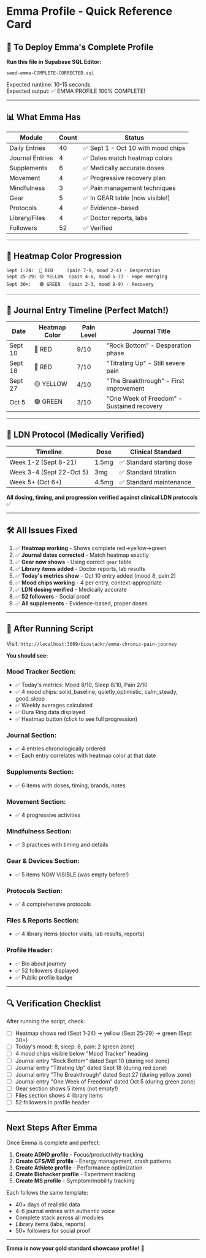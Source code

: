 # Emma Profile - Quick Reference Card

## 🚀 To Deploy Emma's Complete Profile

**Run this file in Supabase SQL Editor:**
```
seed-emma-COMPLETE-CORRECTED.sql
```

Expected runtime: 10-15 seconds  
Expected output: ✅ EMMA PROFILE 100% COMPLETE!

---

## 📊 What Emma Has

| Module | Count | Status |
|--------|-------|--------|
| Daily Entries | 40 | ✅ Sept 1 - Oct 10 with mood chips |
| Journal Entries | 4 | ✅ Dates match heatmap colors |
| Supplements | 6 | ✅ Medically accurate doses |
| Movement | 4 | ✅ Progressive recovery plan |
| Mindfulness | 3 | ✅ Pain management techniques |
| Gear | 5 | ✅ In GEAR table (now visible!) |
| Protocols | 4 | ✅ Evidence-based |
| Library/Files | 4 | ✅ Doctor reports, labs |
| Followers | 52 | ✅ Verified |

---

## 🎨 Heatmap Color Progression

```
Sept 1-24:  🔴 RED     (pain 7-9, mood 2-4) - Desperation
Sept 25-29: 🟡 YELLOW  (pain 4-6, mood 5-7) - Hope emerging
Sept 30+:   🟢 GREEN   (pain 2-3, mood 8-9) - Recovery
```

---

## 📅 Journal Entry Timeline (Perfect Match!)

| Date | Heatmap Color | Pain Level | Journal Title |
|------|---------------|------------|---------------|
| Sept 10 | 🔴 RED | 9/10 | "Rock Bottom" - Desperation phase |
| Sept 18 | 🔴 RED | 7/10 | "Titrating Up" - Still severe pain |
| Sept 27 | 🟡 YELLOW | 4/10 | "The Breakthrough" - First improvement |
| Oct 5 | 🟢 GREEN | 3/10 | "One Week of Freedom" - Sustained recovery |

---

## 💊 LDN Protocol (Medically Verified)

| Timeline | Dose | Clinical Standard |
|----------|------|-------------------|
| Week 1-2 (Sept 8-21) | 1.5mg | ✅ Standard starting dose |
| Week 3-4 (Sept 22-Oct 5) | 3mg | ✅ Standard titration |
| Week 5+ (Oct 6+) | 4.5mg | ✅ Standard maintenance |

**All dosing, timing, and progression verified against clinical LDN protocols** ✅

---

## 🛠️ All Issues Fixed

1. ✅ **Heatmap working** - Shows complete red→yellow→green
2. ✅ **Journal dates corrected** - Match heatmap exactly
3. ✅ **Gear now shows** - Using correct `gear` table
4. ✅ **Library items added** - Doctor reports, lab results
5. ✅ **Today's metrics show** - Oct 10 entry added (mood 8, pain 2)
6. ✅ **Mood chips working** - 4 per entry, context-appropriate
7. ✅ **LDN dosing verified** - Medically accurate
8. ✅ **52 followers** - Social proof
9. ✅ **All supplements** - Evidence-based, proper doses

---

## 🎯 After Running Script

Visit: `http://localhost:3009/biostackr/emma-chronic-pain-journey`

**You should see:**

### Mood Tracker Section:
- ✅ Today's metrics: Mood 8/10, Sleep 8/10, Pain 2/10
- ✅ 4 mood chips: solid_baseline, quietly_optimistic, calm_steady, good_sleep
- ✅ Weekly averages calculated
- ✅ Oura Ring data displayed
- ✅ Heatmap button (click to see full progression)

### Journal Section:
- ✅ 4 entries chronologically ordered
- ✅ Each entry correlates with heatmap color at that date

### Supplements Section:
- ✅ 6 items with doses, timing, brands, notes

### Movement Section:
- ✅ 4 progressive activities

### Mindfulness Section:
- ✅ 3 practices with timing and details

### Gear & Devices Section:
- ✅ 5 items NOW VISIBLE (was empty before!)

### Protocols Section:
- ✅ 4 comprehensive protocols

### Files & Reports Section:
- ✅ 4 library items (doctor visits, lab results, reports)

### Profile Header:
- ✅ Bio about journey
- ✅ 52 followers displayed
- ✅ Public profile badge

---

## 🔍 Verification Checklist

After running the script, check:

- [ ] Heatmap shows red (Sept 1-24) → yellow (Sept 25-29) → green (Sept 30+)
- [ ] Today's mood: 8, sleep: 8, pain: 2 (green zone)
- [ ] 4 mood chips visible below "Mood Tracker" heading
- [ ] Journal entry "Rock Bottom" dated Sept 10 (during red zone)
- [ ] Journal entry "Titrating Up" dated Sept 18 (during red zone)
- [ ] Journal entry "The Breakthrough" dated Sept 27 (during yellow zone)
- [ ] Journal entry "One Week of Freedom" dated Oct 5 (during green zone)
- [ ] Gear section shows 5 items (not empty!)
- [ ] Files section shows 4 library items
- [ ] 52 followers in profile header

---

## Next Steps After Emma

Once Emma is complete and perfect:

1. **Create ADHD profile** - Focus/productivity tracking
2. **Create CFS/ME profile** - Energy management, crash patterns
3. **Create Athlete profile** - Performance optimization
4. **Create Biohacker profile** - Experiment tracking
5. **Create MS profile** - Symptom/mobility tracking

Each follows the same template:
- 40+ days of realistic data
- 4-6 journal entries with authentic voice
- Complete stack across all modules
- Library items (labs, reports)
- 50+ followers for social proof

---

**Emma is now your gold standard showcase profile!** 🎉

